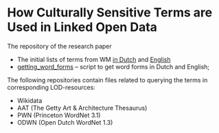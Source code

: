 # How Culturally Sensitive Terms are Used in Linked Open Data
The repository of the research paper

* The initial lists of terms from WM [in Dutch](https://github.com/cultural-ai/LODlit/blob/main/target_terms_nl.txt) and [English](https://github.com/cultural-ai/LODlit/blob/main/target_terms_en.txt)
* [getting_word_forms](https://github.com/cultural-ai/LODlit/blob/main/getting_word_forms.ipynb) – script to get word forms in Dutch and English;
  
The following repositories contain files related to querying the terms in corresponding LOD-resources:
* Wikidata
* AAT (The Getty Art & Architecture Thesaurus)
* PWN (Princeton WordNet 3.1)
* ODWN (Open Dutch WordNet 1.3)
